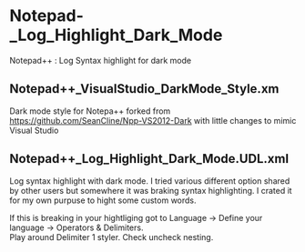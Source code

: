 # Notepad-_Log_Highlight_Dark_Mode
Notepad++ : Log Syntax highlight for dark mode
## Notepad++_VisualStudio_DarkMode_Style.xm

  Dark mode style for Notepa++ forked from https://github.com/SeanCline/Npp-VS2012-Dark with little changes to mimic Visual Studio
    
## Notepad++_Log_Highlight_Dark_Mode.UDL.xml

Log syntax highlight with dark mode. I tried various different option shared by other users but somewhere it was braking syntax 
highlighting. I crated it for my own purpuse to hight some custom words. 

If this is breaking in your hightliging got to Language -> Define your language -> Operators & Delimiters.  
Play around Delimiter 1 styler. Check uncheck nesting.


